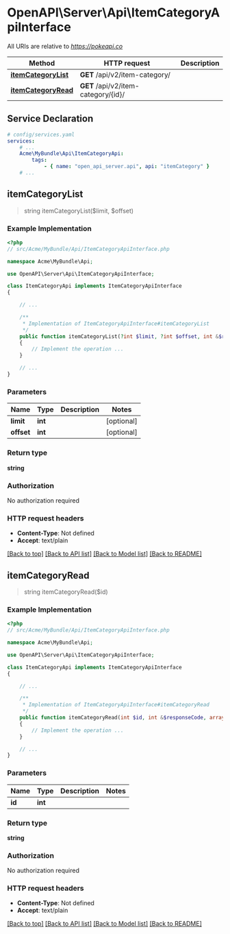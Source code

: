 # OpenAPI\Server\Api\ItemCategoryApiInterface

All URIs are relative to *https://pokeapi.co*

Method | HTTP request | Description
------------- | ------------- | -------------
[**itemCategoryList**](ItemCategoryApiInterface.md#itemCategoryList) | **GET** /api/v2/item-category/ | 
[**itemCategoryRead**](ItemCategoryApiInterface.md#itemCategoryRead) | **GET** /api/v2/item-category/{id}/ | 


## Service Declaration
```yaml
# config/services.yaml
services:
    # ...
    Acme\MyBundle\Api\ItemCategoryApi:
        tags:
            - { name: "open_api_server.api", api: "itemCategory" }
    # ...
```

## **itemCategoryList**
> string itemCategoryList($limit, $offset)



### Example Implementation
```php
<?php
// src/Acme/MyBundle/Api/ItemCategoryApiInterface.php

namespace Acme\MyBundle\Api;

use OpenAPI\Server\Api\ItemCategoryApiInterface;

class ItemCategoryApi implements ItemCategoryApiInterface
{

    // ...

    /**
     * Implementation of ItemCategoryApiInterface#itemCategoryList
     */
    public function itemCategoryList(?int $limit, ?int $offset, int &$responseCode, array &$responseHeaders): array|object|null
    {
        // Implement the operation ...
    }

    // ...
}
```

### Parameters

Name | Type | Description  | Notes
------------- | ------------- | ------------- | -------------
 **limit** | **int**|  | [optional]
 **offset** | **int**|  | [optional]

### Return type

**string**

### Authorization

No authorization required

### HTTP request headers

 - **Content-Type**: Not defined
 - **Accept**: text/plain

[[Back to top]](#) [[Back to API list]](../../README.md#documentation-for-api-endpoints) [[Back to Model list]](../../README.md#documentation-for-models) [[Back to README]](../../README.md)

## **itemCategoryRead**
> string itemCategoryRead($id)



### Example Implementation
```php
<?php
// src/Acme/MyBundle/Api/ItemCategoryApiInterface.php

namespace Acme\MyBundle\Api;

use OpenAPI\Server\Api\ItemCategoryApiInterface;

class ItemCategoryApi implements ItemCategoryApiInterface
{

    // ...

    /**
     * Implementation of ItemCategoryApiInterface#itemCategoryRead
     */
    public function itemCategoryRead(int $id, int &$responseCode, array &$responseHeaders): array|object|null
    {
        // Implement the operation ...
    }

    // ...
}
```

### Parameters

Name | Type | Description  | Notes
------------- | ------------- | ------------- | -------------
 **id** | **int**|  |

### Return type

**string**

### Authorization

No authorization required

### HTTP request headers

 - **Content-Type**: Not defined
 - **Accept**: text/plain

[[Back to top]](#) [[Back to API list]](../../README.md#documentation-for-api-endpoints) [[Back to Model list]](../../README.md#documentation-for-models) [[Back to README]](../../README.md)

